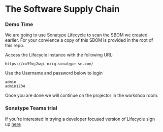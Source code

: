 # The Software Supply Chain 

### Demo Time

We are going to use Sonatype Lifecycle to scan the SBOM we created earlier. For your convience a copy of this SBOM is provided in the root of this repo.

Access the Lifecycle instance with the following URL:
```
https://cu59oj2wgi-nxiq.sonatype-se.com/
```

Use the Username and password below to login
```
admin
admin1234
```
Once you are done we will continue on the projector in the workshop room.


### Sonatype Teams trial

If you're interested in trying a developer focused version of Lifecycle sign up [here](https://www.sonatype.com/request-sonatype-developer-team-trial?utm_campaign=Q2%202024[%E2%80%A6]rial&utm_source=devnexus&utm_content=dev-team-trial-jcon)

